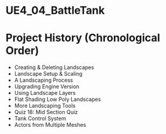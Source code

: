 # UE4_04_BattleTank

# Project History (Chronological Order)

* Creating & Deleting Landscapes
* Landscape Setup & Scaling
* A Landscaping Process
* Upgrading Engine Version
* Using Landscape Layers
* Flat Shading Low Poly Landscapes
* More Landscaping Tools
* Quiz 18: Mid Section Quiz
* Tank Control System
* Actors from Multiple Meshes